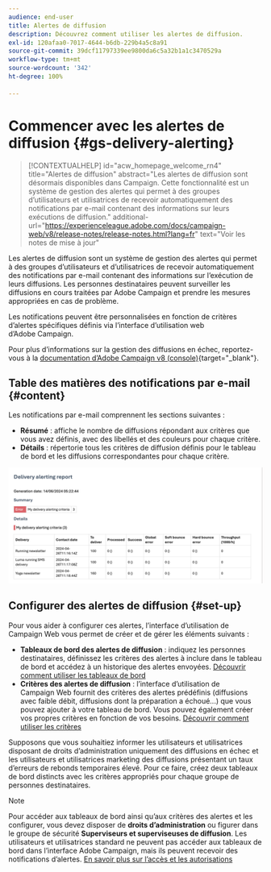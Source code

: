 ```yaml
---
audience: end-user
title: Alertes de diffusion
description: Découvrez comment utiliser les alertes de diffusion.
exl-id: 120afaa0-7017-4644-b6db-229b4a5c8a91
source-git-commit: 39dcf11797339ee9800da6c5a32b1a1c3470529a
workflow-type: tm+mt
source-wordcount: '342'
ht-degree: 100%

---
```


# Commencer avec les alertes de diffusion {#gs-delivery-alerting}


>[!CONTEXTUALHELP]
>id="acw_homepage_welcome_rn4"
>title="Alertes de diffusion"
>abstract="Les alertes de diffusion sont désormais disponibles dans Campaign. Cette fonctionnalité est un système de gestion des alertes qui permet à des groupes d’utilisateurs et utilisatrices de recevoir automatiquement des notifications par e-mail contenant des informations sur leurs exécutions de diffusion."
>additional-url="https://experienceleague.adobe.com/docs/campaign-web/v8/release-notes/release-notes.html?lang=fr" text="Voir les notes de mise à jour"

Les alertes de diffusion sont un système de gestion des alertes qui permet à des groupes d’utilisateurs et d’utilisatrices de recevoir automatiquement des notifications par e-mail contenant des informations sur l’exécution de leurs diffusions. Les personnes destinataires peuvent surveiller les diffusions en cours traitées par Adobe Campaign et prendre les mesures appropriées en cas de problème.

Les notifications peuvent être personnalisées en fonction de critères d’alertes spécifiques définis via l’interface d’utilisation web d’Adobe Campaign.

Pour plus d’informations sur la gestion des diffusions en échec, reportez-vous à la [documentation d’Adobe Campaign v8 (console)](https://experienceleague.adobe.com/fr/docs/campaign/campaign-v8/send/failures/delivery-failures#send){target="_blank"}.

## Table des matières des notifications par e-mail {#content}

Les notifications par e-mail comprennent les sections suivantes :

* **Résumé** : affiche le nombre de diffusions répondant aux critères que vous avez définis, avec des libellés et des couleurs pour chaque critère.
* **Détails** : répertorie tous les critères de diffusion définis pour le tableau de bord et les diffusions correspondantes pour chaque critère.

![](assets/alerting-email.png)

## Configurer des alertes de diffusion {#set-up}

Pour vous aider à configurer ces alertes, l’interface d’utilisation de Campaign Web vous permet de créer et de gérer les éléments suivants :

* **Tableaux de bord des alertes de diffusion** : indiquez les personnes destinataires, définissez les critères des alertes à inclure dans le tableau de bord et accédez à un historique des alertes envoyées. [Découvrir comment utiliser les tableaux de bord](../msg/delivery-alerting-dashboards.md)
* **Critères des alertes de diffusion** : l’interface d’utilisation de Campaign Web fournit des critères des alertes prédéfinis (diffusions avec faible débit, diffusions dont la préparation a échoué...) que vous pouvez ajouter à votre tableau de bord. Vous pouvez également créer vos propres critères en fonction de vos besoins. [Découvrir comment utiliser les critères](../msg/delivery-alerting-criteria.md)

Supposons que vous souhaitiez informer les utilisateurs et utilisatrices disposant de droits d’administration uniquement des diffusions en échec et les utilisateurs et utilisatrices marketing des diffusions présentant un taux d’erreurs de rebonds temporaires élevé. Pour ce faire, créez deux tableaux de bord distincts avec les critères appropriés pour chaque groupe de personnes destinataires.

>[!NOTE]
>
>Pour accéder aux tableaux de bord ainsi qu’aux critères des alertes et les configurer, vous devez disposer de **droits d’administration** ou figurer dans le groupe de sécurité **Superviseurs et superviseuses de diffusion**. Les utilisateurs et utilisatrices standard ne peuvent pas accéder aux tableaux de bord dans l’interface Adobe Campaign, mais ils peuvent recevoir des notifications d’alertes. [En savoir plus sur l’accès et les autorisations](../get-started/permissions.md)
